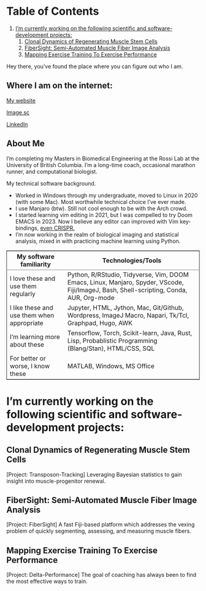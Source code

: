 
# Table of Contents

1.  [I&rsquo;m currently working on the following scientific and software-development projects:](#orgc69bf82)
    1.  [Clonal Dynamics of Regenerating Muscle Stem Cells](#orgacceefe)
    2.  [FiberSight: Semi-Automated Muscle Fiber Image Analysis](#org93ec796)
    3.  [Mapping Exercise Training To Exercise Performance](#org9e1f85a)

Hey there, you&rsquo;ve found the place where you can figure out who I am. 

## Where I am on the internet:
[My website](https://ianfc.com)

[Image.sc](https://forum.image.sc/u/ianfc/summary)

[LinkedIn](https://www.linkedin.com/in/ian-coccimiglio/)

## About Me

I&rsquo;m completing my Masters in Biomedical Engineering at the Rossi Lab at the University of British Columbia. I&rsquo;m a long-time coach, occasional marathon runner, and computational biologist.

My technical software background.

-   Worked in Windows through my undergraduate, moved to Linux in 2020 (with some Mac). Most worthwhile technical choice I&rsquo;ve ever made.
-   I use Manjaro (btw). Still not cool enough to be with the Arch crowd.
-   I started learning vim editing in 2021, but I was compelled to try Doom EMACS in 2023. Now I believe any editor can improved with Vim key-bindings, [even CRISPR.](https://xkcd.com/1823)
-   I&rsquo;m now working in the realm of biological imaging and statistical analysis, mixed in with practicing machine learning using Python.


<table border="2" cellspacing="0" cellpadding="6" rules="groups" frame="hsides">


<colgroup>
<col  class="org-left" />

<col  class="org-left" />
</colgroup>
<thead>
<tr>
<th scope="col" class="org-left">My software familiarity</th>
<th scope="col" class="org-left">Technologies/Tools</th>
</tr>
</thead>

<tbody>
<tr>
<td class="org-left">I love these and use them regularly</td>
<td class="org-left">Python, R/RStudio, Tidyverse, Vim, DOOM Emacs, Linux, Manjaro, Spyder, VScode, Fiji/ImageJ, Bash, Shell-scripting, Conda, AUR, Org-mode</td>
</tr>


<tr>
<td class="org-left">I like these and use them when appropriate</td>
<td class="org-left">Jupyter, HTML, Jython, Mac, Git/Github, Wordpress, ImageJ Macro, Napari, Tk/Tcl, Graphpad, Hugo, AWK</td>
</tr>


<tr>
<td class="org-left">I&rsquo;m learning more about these</td>
<td class="org-left">Tensorflow, Torch, Scikit-learn, Java, Rust, Lisp, Probablistic Programming (Blang/Stan), HTML/CSS, SQL</td>
</tr>


<tr>
<td class="org-left">For better or worse, I know these</td>
<td class="org-left">MATLAB, Windows, MS Office</td>
</tr>
</tbody>
</table>


<a id="orgc69bf82"></a>

# I&rsquo;m currently working on the following scientific and software-development projects:


<a id="orgacceefe"></a>

## Clonal Dynamics of Regenerating Muscle Stem Cells

[Project: Transposon-Tracking]
Leveraging Bayesian statistics to gain insight into muscle-progenitor renewal.


<a id="org93ec796"></a>

## FiberSight: Semi-Automated Muscle Fiber Image Analysis

[Project: FiberSight]
A fast Fiji-based platform which addresses the vexing problem of quickly segmenting, assessing, and measuring muscle fibers.


<a id="org9e1f85a"></a>

## Mapping Exercise Training To Exercise Performance

[Project: Delta-Performance]
The goal of coaching has always been to find the most effective ways to train.

